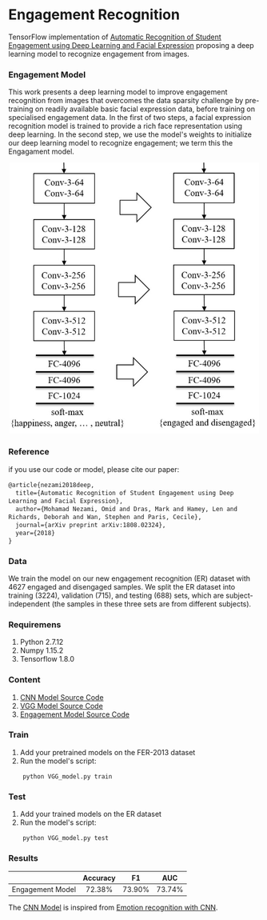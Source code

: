 # Engagement Recognition

TensorFlow implementation of [Automatic Recognition of Student Engagement using Deep Learning and Facial Expression](https://arxiv.org/abs/1808.02324) proposing a deep learning model to recognize engagement from images.


### Engagement Model
This work presents a deep learning model to improve engagement recognition from images that overcomes the data sparsity challenge by pre-training on readily available basic facial expression data, before training on specialised engagement data. In the first of two steps, a facial expression recognition model is trained to provide a rich face representation using deep learning. In the second step, we use the model's weights to initialize our deep learning model to recognize engagement; we term this the Engagament model.

<p align="center">
<img src="images/VGG_eng_model.jpg" width=500 high=700>
</p>

### Reference
if you use our code or model, please cite our paper:
```
@article{nezami2018deep,
  title={Automatic Recognition of Student Engagement using Deep Learning and Facial Expression},
  author={Mohamad Nezami, Omid and Dras, Mark and Hamey, Len and Richards, Deborah and Wan, Stephen and Paris, Cecile},
  journal={arXiv preprint arXiv:1808.02324},
  year={2018}
}
```
### Data
We train the model on our new engagement recognition (ER) dataset with 4627 engaged and disengaged samples. We split the ER dataset into training (3224), validation (715), and testing (688) sets, which are subject-independent (the samples in these three sets are from different subjects).

### Requiremens
1. Python 2.7.12
2. Numpy 1.15.2
3. Tensorflow 1.8.0

### Content
1. [CNN Model Source Code](/code/CNN_model.py)
2. [VGG Model Source Code](/code/VGG_model.py)
3. [Engagement Model Source Code](/code/VGG_model.py)

### Train
1. Add your pretrained models on the FER-2013 dataset
2. Run the model's script:
````
    python VGG_model.py train
````

### Test
1. Add your trained models on the ER dataset
2. Run the model's script:
````
    python VGG_model.py test
````
    
### Results
|                   | Accuracy     | F1 | AUC    |
|-------------------|:-------------------:|:------------------------:|:---------------------:|
|Engagement Model | 72.38%  | 73.90% | 73.74%  |

The [CNN Model](/code/CNN_model.py) is inspired from [Emotion recognition with CNN](
https://github.com/isseu/emotion-recognition-neural-networks).
